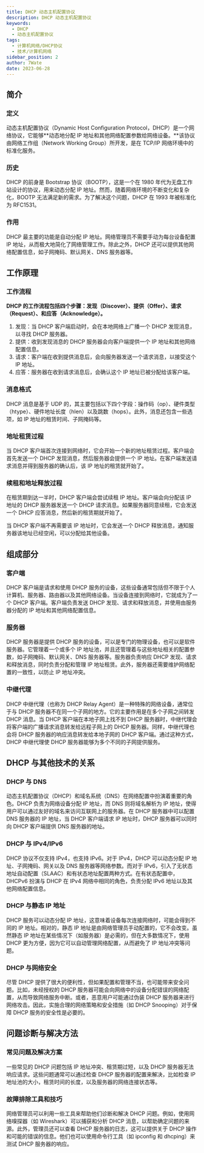 ```yaml
---
title: DHCP 动态主机配置协议
description: DHCP 动态主机配置协议
keywords:
  - DHCP
  - 动态主机配置协议
tags:
  - 计算机网络/DHCP协议
  - 技术/计算机网络
sidebar_position: 2
author: 7Wate
date: 2023-06-28
---
```


## 简介

### 定义

动态主机配置协议（Dynamic Host Configuration Protocol，DHCP）是一个网络协议，它能够**动态地分配 IP 地址和其他网络配置参数给网络设备。**该协议由网络工作组（Network Working Group）所开发，是在 TCP/IP 网络环境中的标准化服务。

### 历史

DHCP 的前身是 Bootstrap 协议（BOOTP），这是一个在 1980 年代为无盘工作站设计的协议，用来动态分配 IP 地址。然而，随着网络环境的不断变化和复杂化，BOOTP 无法满足新的需求。为了解决这个问题，DHCP 在 1993 年被标准化为 RFC1531。

### 作用

DHCP 最主要的功能是自动分配 IP 地址。网络管理员不需要手动为每台设备配置 IP 地址，从而极大地简化了网络管理工作。除此之外，DHCP 还可以提供其他网络配置信息，如子网掩码、默认网关、DNS 服务器等。

## 工作原理

### 工作流程

**DHCP 的工作流程包括四个步骤：发现（Discover）、提供（Offer）、请求（Request）、和应答（Acknowledge）。**

1. 发现：当 DHCP 客户端启动时，会在本地网络上广播一个 DHCP 发现消息，以寻找 DHCP 服务器。
2. 提供：收到发现消息的 DHCP 服务器会向客户端提供一个 IP 地址和其他网络配置信息。
3. 请求：客户端在收到提供消息后，会向服务器发送一个请求消息，以接受这个 IP 地址。
4. 应答：服务器在收到请求消息后，会确认这个 IP 地址已被分配给该客户端。

### 消息格式

DHCP 消息是基于 UDP 的，其主要包括以下四个字段：操作码（op）、硬件类型（htype）、硬件地址长度（hlen）以及跳数（hops）。此外，消息还包含一些选项，如 IP 地址的租赁时间、子网掩码等。

### 地址租赁过程

当 DHCP 客户端首次连接到网络时，它会开始一个新的地址租赁过程。客户端会首先发送一个 DHCP 发现消息，然后服务器会提供一个 IP 地址。在客户端发送请求消息并得到服务器的确认后，该 IP 地址的租赁就开始了。

### 续租和地址释放过程

在租赁期到达一半时，DHCP 客户端会尝试续租 IP 地址。客户端会向分配该 IP 地址的 DHCP 服务器发送一个 DHCP 请求消息。如果服务器同意续租，它会发送一个 DHCP 应答消息，然后新的租赁期就开始了。

当 DHCP 客户端不再需要该 IP 地址时，它会发送一个 DHCP 释放消息，通知服务器该地址已经空闲，可以分配给其他设备。

## 组成部分

### 客户端

DHCP 客户端是请求和使用 DHCP 服务的设备，这些设备通常包括但不限于个人计算机、服务器、路由器以及其他网络设备。当设备连接到网络时，它就成为了一个 DHCP 客户端。客户端负责发送 DHCP 发现、请求和释放消息，并使用由服务器分配的 IP 地址和其他网络配置信息。

### 服务器

DHCP 服务器是提供 DHCP 服务的设备，可以是专门的物理设备，也可以是软件服务器。它管理着一个或多个 IP 地址池，并且还管理着与这些地址相关的配置参数，如子网掩码、默认网关、DNS 服务器等。服务器负责响应 DHCP 发现、请求和释放消息，同时负责分配和管理 IP 地址租赁。此外，服务器还需要维护网络配置的一致性，以防止 IP 地址冲突。

### 中继代理

DHCP 中继代理（也称为 DHCP Relay Agent）是一种特殊的网络设备，通常位于与 DHCP 服务器不在同一个子网的地方。它的主要作用是在多个子网之间转发 DHCP 消息。当 DHCP 客户端在本地子网上找不到 DHCP 服务器时，中继代理会将客户端的广播请求消息转发给远程子网上的 DHCP 服务器。同样，中继代理也会将 DHCP 服务器的响应消息转发给本地子网的 DHCP 客户端。通过这种方式，DHCP 中继代理使 DHCP 服务器能够为多个不同的子网提供服务。

## DHCP 与其他技术的关系

### DHCP 与 DNS

动态主机配置协议（DHCP）和域名系统（DNS）在网络配置中扮演着重要的角色。DHCP 负责为网络设备分配 IP 地址，而 DNS 则将域名解析为 IP 地址，使得用户可以通过友好的域名来访问互联网上的服务器。在 DHCP 服务器中可以配置 DNS 服务器的 IP 地址，当 DHCP 客户端请求 IP 地址时，DHCP 服务器可以同时向 DHCP 客户端提供 DNS 服务器的地址。

### DHCP 与 IPv4/IPv6

DHCP 协议不仅支持 IPv4，也支持 IPv6。对于 IPv4，DHCP 可以动态分配 IP 地址、子网掩码、网关以及 DNS 服务器等网络参数。而对于 IPv6，引入了无状态地址自动配置（SLAAC）和有状态地址配置两种方式。在有状态配置中，DHCPv6 扮演与 DHCP 在 IPv4 网络中相同的角色，负责分配 IPv6 地址以及其他网络配置信息。

### DHCP 与静态 IP 地址

DHCP 服务可以动态分配 IP 地址，这意味着设备每次连接网络时，可能会得到不同的 IP 地址。相对的，静态 IP 地址是由网络管理员手动配置的，它不会改变。虽然静态 IP 地址在某些情况下（如服务器）是必需的，但在大多数情况下，使用 DHCP 更为方便，因为它可以自动管理网络配置，从而避免了 IP 地址冲突等问题。

### DHCP 与网络安全

尽管 DHCP 提供了很大的便利性，但如果配置和管理不当，也可能带来安全问题。比如，未经授权的 DHCP 服务器可能会向网络中的设备分配错误的网络配置，从而导致网络服务中断。或者，恶意用户可能通过伪装 DHCP 服务器来进行网络攻击。因此，实施合理的网络策略和安全措施（如 DHCP Snooping）对于保障 DHCP 服务的安全性是必要的。

## 问题诊断与解决方法

### 常见问题及解决方案

一些常见的 DHCP 问题包括 IP 地址冲突、租赁期过短，以及 DHCP 服务器无法响应请求。这些问题通常可以通过检查 DHCP 服务器的配置来解决，比如检查 IP 地址池的大小，租赁时间的长度，以及服务器的网络连接状态等。

### 故障排除工具和技巧

网络管理员可以利用一些工具来帮助他们诊断和解决 DHCP 问题。例如，使用网络嗅探器（如 Wireshark）可以捕获和分析 DHCP 消息，以帮助确定问题的来源。此外，管理员还可以查看 DHCP 服务器的日志，这可以提供关于 DHCP 操作和可能的错误的信息。他们也可以使用命令行工具（如 ipconfig 和 dhcping）来测试 DHCP 服务器的响应。
